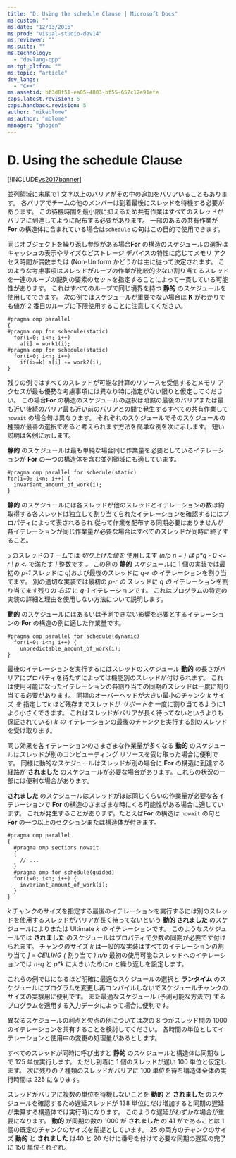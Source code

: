 ```yaml
---
title: "D. Using the schedule Clause | Microsoft Docs"
ms.custom: ""
ms.date: "12/03/2016"
ms.prod: "visual-studio-dev14"
ms.reviewer: ""
ms.suite: ""
ms.technology: 
  - "devlang-cpp"
ms.tgt_pltfrm: ""
ms.topic: "article"
dev_langs: 
  - "C++"
ms.assetid: bf3d8f51-ea05-4803-bf55-657c12e91efe
caps.latest.revision: 5
caps.handback.revision: 5
author: "mikeblome"
ms.author: "mblome"
manager: "ghogen"
---
```

# D. Using the schedule Clause
[!INCLUDE[vs2017banner](../../assembler/inline/includes/vs2017banner.md)]

並列領域に末尾で1 文字以上のバリアがその中の追加をバリアいることもあります。  各バリアでチームの他のメンバーは到着最後にスレッドを待機する必要があります。  この待機時間を最小限に抑えるため共有作業はすべてのスレッドがバリアに到達してように配布する必要があります。  一部のあるの共有作業が **For** の構造体に含まれている場合は`schedule` の句はこの目的で使用できます。  
  
 同じオブジェクトを繰り返し参照がある場合**For** の構造のスケジュールの選択はキャッシュの表示やサイズなどストレージ デバイスの特性に応じてメモリ アクセス時間が偶数または \(Non\-Uniform かどうかは主に従って決定されます。  このような考慮事項はスレッドがループの作業が比較的少ない割り当てるスレッドを一連のループの配列の要素のセットを指定することによって一貫している可能性があります。  これはすべてのループで同じ境界を持つ  **静的**  のスケジュールを使用してできます。  次の例ではスケジュールが重要でない場合は **K** がわかりでも値が 2 番目のループに下限使用することに注意してください。  
  
```  
#pragma omp parallel  
{  
#pragma omp for schedule(static)  
  for(i=0; i<n; i++)  
    a[i] = work1(i);  
#pragma omp for schedule(static)  
  for(i=0; i<n; i++)  
    if(i>=k) a[i] += work2(i);  
}  
```  
  
 残りの例ではすべてのスレッドが可能な計算のリソースを受信するとメモリ アクセスが最も優勢な考慮事項には異なり特に指定がない限りと仮定してください。  この場合**For** の構造のスケジュールの選択は暗黙の最後のバリアまたは最も近い後続のバリア最も近い前のバリアとの間で発生するすべての共有作業して `nowait` の場合句は異なります。  それぞれのスケジュールでそのスケジュールの種類が最善の選択であると考えられます方法を簡単な例を次に示します。  短い説明は各例に示します。  
  
 **静的**  のスケジュールは最も単純な場合同じ作業量を必要としているイテレーションが **For** の一つの構造体を含む並列領域にも適しています。  
  
```  
#pragma omp parallel for schedule(static)  
for(i=0; i<n; i++) {  
  invariant_amount_of_work(i);  
}  
```  
  
 **静的**  のスケジュールには各スレッドが他のスレッドとイテレーションの数は約取得する各スレッドは独立して割り当てられたイテレーションを確認するにはプロパティによって表されるられ  従って作業を配布する同期必要はありませんが各イテレーションが同じ作業量が必要な場合はすべてのスレッドが同時に終了すること。  
  
 `p` のスレッドのチームでは *切り上げた値を*  使用します *\(n\/p* *n \=* *\) は*  *p\*q \-* *0 \<\= r* *\\* *p \<.* で満たす *\]* 整数です *。* この例の  **静的**  スケジュールに 1 個の実装では最初の *p\-1* スレッドに *q*\)および最後のスレッドに *q\-r の*  イテレーションを割り当てます。  別の適切な実装では最初の *p\-r の*  スレッドに *q の*  イテレーションを割り当てます残りの  *右辺*  に *q\-1* イテレーションです。  これはプログラムの特定の実装の詳細と理由を使用しない方法について説明します。  
  
 **動的**  のスケジュールにはあるいは予測できない影響を必要とするイテレーションの **For** の構造の例に適した作業量です。  
  
```  
#pragma omp parallel for schedule(dynamic)  
  for(i=0; i<n; i++) {  
    unpredictable_amount_of_work(i);  
}  
```  
  
 最後のイテレーションを実行するにはスレッドのスケジュール  **動的**  の長さがバリアにプロパティを待たずによっては機能別のスレッドが付けられます。  これは使用可能になったイテレーションの各割り当ての同期のスレッドは一度に割り当てる必要があります。  同期のオーバーヘッドが大きい最小のチャンク *k* サイズ  *を*  指定して*k* ほど残存までスレッドが  *サポートを*  一度に割り当てるように1 より小さくできます。  これはスレッドがバリアが長く待ってないというよりも保証されている\) *k の*  イテレーションの最後のチャンクを実行する別のスレッドを受け取ります。  
  
 同じ効果を各イテレーションのさまざまな作業量が多くなる  **動的**  のスケジュールはスレッドが別のコンピューティング リソースを受け取った場合に便利です。  同様に動的なスケジュールはスレッドが別の場合に **For** の構造に到達する経路が  **されました**  のスケジュールが必要な場合があります。これらの状況の一部には便利な場合があります。  
  
 **されました**  のスケジュールはスレッドがほぼ同じくらいの作業量が必要な各イテレーションで **For** の構造のさまざまな時にくる可能性がある場合に適しています。  これが発生することがあります。たとえば**For** の構造は `nowait` の句と **For** の一つ以上のセクションまたは構造体が付きます。  
  
```  
#pragma omp parallel  
{  
  #pragma omp sections nowait  
  {  
    // ...  
  }  
  #pragma omp for schedule(guided)  
  for(i=0; i<n; i++) {  
    invariant_amount_of_work(i);  
  }  
}  
```  
  
 *k* チャンクのサイズを指定する最後のイテレーションを実行するには別のスレッドを使用するスレッドがバリアが長く待ってないという  **動的  されました**  のスケジュールによりまたは Ultimate *k の*  イテレーションです。  このようなスケジュールでは **されました**  のスケジュールはプロパティで少数の同期が必要です付けられます。  チャンクのサイズ *k* は一般的な実装はすべてのイテレーションの割り当て *\] \= CEILING \(* 割り当て *\) n\/p* 最初の使用可能なスレッドへのイテレーションでは *n\-q* と *p\*k* に大きいために*n* と繰り返しを設定します。  
  
 これらの例ではになるほど明確に最適なスケジュールの選択と **ランタイム**  のスケジュールにプログラムを変更し再コンパイルしないでスケジュールチャンクのサイズの実験用に便利です。  また最適なスケジュール \(予測可能な方法で\) するプログラムを適用する入力データによって場合に便利です。  
  
 異なるスケジュールの利点と欠点の例については次の 8 つがスレッド間の 1000 のイテレーションを共有することを検討してください。  各時間の単位としてイテレーションと使用中の変更の処理量があるとします。  
  
 すべてのスレッドが同時に呼び出すと **静的**  のスケジュールと構造体は同期なしで 125 単位実行します。  ただし到着に 1 個のスレッドが遅い 100 単位と仮定します。  次に残りの 7 種類のスレッドがバリアに 100 単位を待ち構造体全体の実行時間は 225 になります。  
  
 スレッドがバリアに複数の単位を待機しないことを  **動的**  と  **されました**  のスケジュールを確認するため遅延スレッドが 138 単位にだけ増加すると同期の遅延が乗算する構造体では実行時になります。  このような遅延がわずかな場合が重要になります。 **動的**  が同期の数の 1000 が  **されました**  の 41 がであることは 1 個の既定のチャンクのサイズを前提としています。  25 の両方のチャンクのサイズ **動的**  と  **されました**  は40 と 20 だけに番号を付けて必要な同期の遅延の完了に 150 単位それぞれ。
